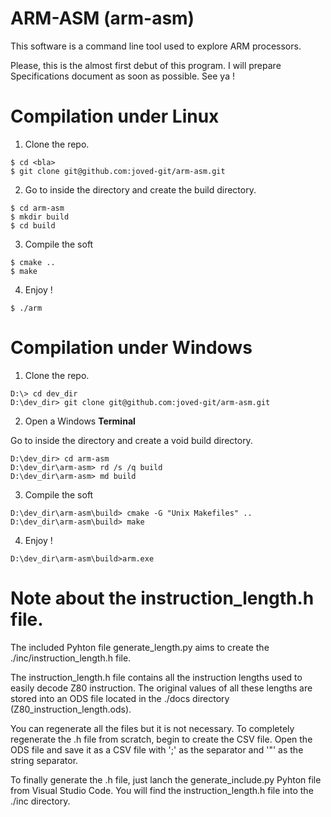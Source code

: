 # ARM-ASM (arm-asm)
This software is a command line tool used to explore ARM processors.

Please, this is the almost first debut of this program. I will prepare Specifications document as soon as possible.
See ya !

# Compilation under Linux
1. Clone the repo.

```
$ cd <bla>
$ git clone git@github.com:joved-git/arm-asm.git
```

2. Go to inside the directory and create the build directory.

```
$ cd arm-asm
$ mkdir build
$ cd build
```

3. Compile the soft

```
$ cmake ..
$ make
```

4. Enjoy !

```
$ ./arm
```

# Compilation under Windows
1. Clone the repo.

```
D:\> cd dev_dir
D:\dev_dir> git clone git@github.com:joved-git/arm-asm.git
```

2. Open a Windows **Terminal**

Go to inside the directory and create a void build directory.

```
D:\dev_dir> cd arm-asm
D:\dev_dir\arm-asm> rd /s /q build
D:\dev_dir\arm-asm> md build
```

3. Compile the soft

```
D:\dev_dir\arm-asm\build> cmake -G "Unix Makefiles" ..
D:\dev_dir\arm-asm\build> make
```

4. Enjoy !

```
D:\dev_dir\arm-asm\build>arm.exe
```

# Note about the instruction_length.h file.

The included Pyhton file generate_length.py aims to create the ./inc/instruction_length.h file.

The instruction_length.h file contains all the instruction lengths used to easily decode Z80 instruction. The original values of all these lengths are stored into an ODS file located in the ./docs directory (Z80_instruction_length.ods).

You can regenerate all the files but it is not necessary. To completely regenerate the .h file from scratch, begin to create the CSV file. Open the ODS file and save it as a CSV file with ';' as the separator and '"' as the string separator.
                                                    
To finally generate the .h file, just lanch the generate_include.py Pyhton file from Visual Studio Code. You will find the instruction_length.h file into the ./inc directory. 

